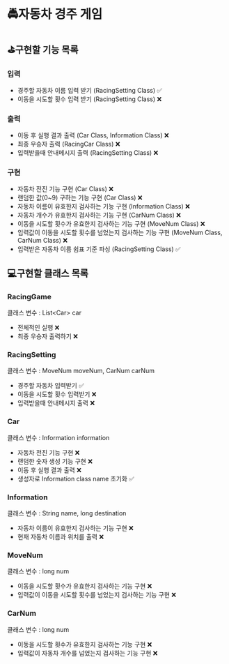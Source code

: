 # 🚔자동차 경주 게임

## ⛳구현할 기능 목록

### 입력
* 경주할 자동차 이름 입력 받기 (RacingSetting Class) ✅
* 이동을 시도할 횟수 입력 받기 (RacingSetting Class) ❌

### 출력
* 이동 후 실행 결과 출력 (Car Class, Information Class) ❌
* 최종 우승자 출력 (RacingCar Class) ❌
* 입력받을때 안내메시지 출력 (RacingSetting Class) ❌
### 구현
* 자동차 전진 기능 구현 (Car Class) ❌
* 랜덤한 값(0~9) 구하는 기능 구현 (Car Class) ❌
* 자동차 이름이 유효한지 검사하는 기능 구현 (Information Class) ❌
* 자동차 개수가 유효한지 검사하는 기능 구현 (CarNum Class) ❌
* 이동을 시도할 횟수가 유효한지 검사하는 기능 구현 (MoveNum Class) ❌
* 입력값이 이동을 시도할 횟수를 넘었는지 검사하는 기능 구현 (MoveNum Class, CarNum Class) ❌
* 입력받은 자동차 이름 쉼표 기준 파싱 (RacingSetting Class) ✅

## 💻구현할 클래스 목록

### RacingGame
클래스 변수 : List<Car<Car>> car
* 전체적인 실행 ❌
* 최종 우승자 출력하기 ❌

### RacingSetting
클래스 변수 : MoveNum moveNum, CarNum carNum
* 경주할 자동차 입력받기 ✅
* 이동을 시도할 횟수 입력받기 ❌
* 입력받을때 안내메시지 출력 ❌

### Car
클래스 변수 : Information information
* 자동차 전진 기능 구현 ❌
* 랜덤한 숫자 생성 기능 구현 ❌
* 이동 후 실행 결과 출력 ❌
* 생성자로 Information class name 초기화 ✅

### Information
클래스 변수 : String name, long destination
* 자동차 이름이 유효한지 검사하는 기능 구현 ❌
* 현재 자동차 이름과 위치를 출력 ❌

### MoveNum
클래스 변수 : long num
* 이동을 시도할 횟수가 유효한지 검사하는 기능 구현 ❌
* 입력값이 이동을 시도할 횟수를 넘었는지 검사하는 기능 구현 ❌

### CarNum
클래스 변수 : long num
* 이동을 시도할 횟수가 유효한지 검사하는 기능 구현 ❌
* 입력값이 자동차 개수를 넘었는지 검사하는 기능 구현 ❌